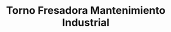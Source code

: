---
title: "Torno Fresadora Mantenimiento Industrial"
url: /quito/torno-fresadora-mantenimiento-industrial/
shop: Autowerkstatt
---